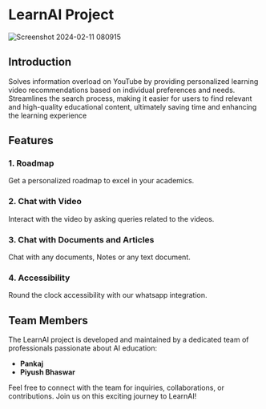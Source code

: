 # LearnAI Project
![Screenshot 2024-02-11 080915](https://github.com/sshiwangi/LearnAI/assets/77545230/fcaac78a-245c-497b-bae7-9cf1619a770d)


## Introduction
Solves information overload on YouTube by providing personalized learning video recommendations based on individual preferences and needs. Streamlines the search process, making it easier for users to find relevant and high-quality educational content, ultimately saving time and enhancing the learning experience

## Features

### 1. Roadmap
Get a personalized roadmap to excel in your academics.

### 2. Chat with Video
Interact with the video by asking queries related to the videos.

### 3. Chat with Documents and Articles
Chat with any documents, Notes or any text document.

### 4. Accessibility
Round the clock accessibility with our whatsapp integration.


## Team Members

The LearnAI project is developed and maintained by a dedicated team of professionals passionate about AI education:

- **Pankaj**
- **Piyush Bhaswar**

Feel free to connect with the team for inquiries, collaborations, or contributions. Join us on this exciting journey to LearnAI!
